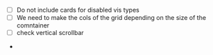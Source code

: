 - [ ] Do not include cards for disabled vis types
- [ ] We need to make the cols of the grid depending on the size of the comntainer
- [ ] check vertical scrollbar
-
